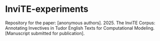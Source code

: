 # InviTE-experiments

Repository for the paper: [anonymous authors]. 2025. The InviTE Corpus: Annotating Invectives in Tudor English Texts for Computational Modeling. [Manuscript submitted for publication].
